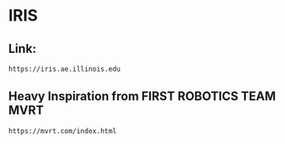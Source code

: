 ﻿# IRIS

## Link:
```
https://iris.ae.illinois.edu
```

## Heavy Inspiration from FIRST ROBOTICS TEAM MVRT
```
https://mvrt.com/index.html
```
